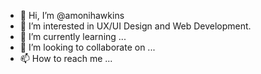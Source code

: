 - 👋 Hi, I’m @amonihawkins
- 👀 I’m interested in UX/UI Design and Web Development.
- 🌱 I’m currently learning ...
- 💞️ I’m looking to collaborate on ...
- 📫 How to reach me ...

<!---
amonihawkins/amonihawkins is a ✨ special ✨ repository because its `README.md` (this file) appears on your GitHub profile.
You can click the Preview link to take a look at your changes.
--->
